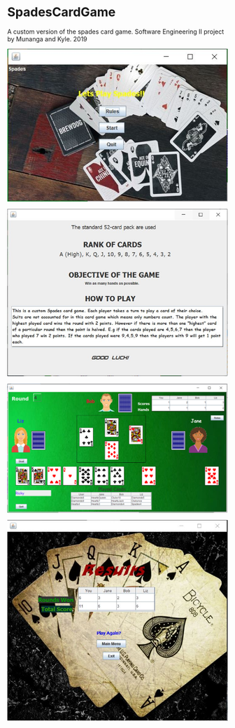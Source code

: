 # SpadesCardGame
A custom version of the spades card game. Software Engineering II project by Munanga and Kyle. 2019


![alt text](https://raw.githubusercontent.com/Munanga/SpadesCardGame/master/readmePics/menu.JPG) 
  


![alt text](https://raw.githubusercontent.com/Munanga/SpadesCardGame/master/readmePics/rules.JPG) 
  


![alt text](https://raw.githubusercontent.com/Munanga/SpadesCardGame/master/readmePics/MainGUI.png)  
  


![alt text](https://raw.githubusercontent.com/Munanga/SpadesCardGame/master/readmePics/end.JPG) 
  

